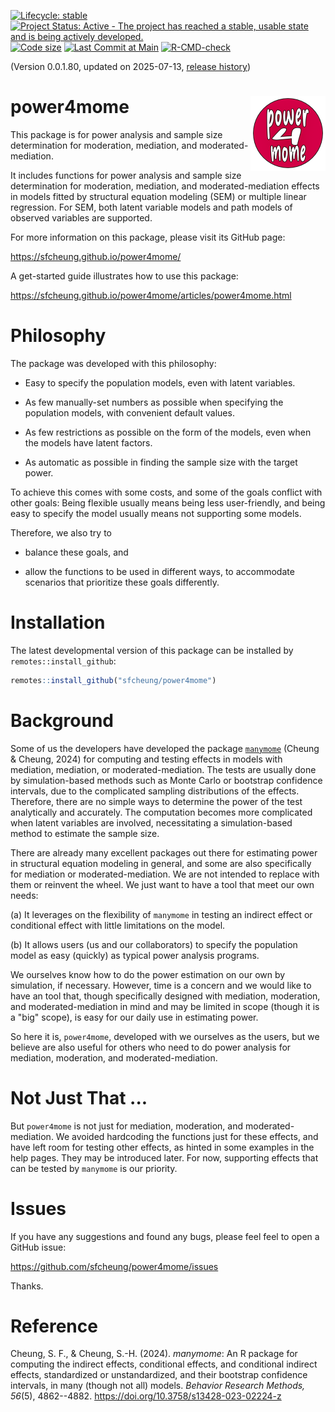 <!-- badges: start -->
[![Lifecycle: stable](https://img.shields.io/badge/lifecycle-stable-brightgreen.svg)](https://lifecycle.r-lib.org/articles/stages.html#stable)
[![Project Status: Active - The project has reached a stable, usable state and is being actively developed.](https://www.repostatus.org/badges/latest/active.svg)](https://www.repostatus.org/#active)
[![Code size](https://img.shields.io/github/languages/code-size/sfcheung/power4mome.svg)](https://github.com/sfcheung/power4mome)
[![Last Commit at Main](https://img.shields.io/github/last-commit/sfcheung/power4mome.svg)](https://github.com/sfcheung/power4mome/commits/main)
[![R-CMD-check](https://github.com/sfcheung/power4mome/actions/workflows/R-CMD-check.yaml/badge.svg)](https://github.com/sfcheung/power4mome/actions/workflows/R-CMD-check.yaml)
<!-- badges: end -->

(Version 0.0.1.80, updated on 2025-07-13, [release history](https://sfcheung.github.io/power4mome/news/index.html))

# power4mome <a href="https://sfcheung.github.io/power4mome/"><img src="man/figures/logo.png" align="right" height="120" alt="power4mome website" /></a>

This package is for power analysis and
sample size determination for
moderation, mediation, and moderated-mediation.

It includes functions for power
analysis and sample size determination for
moderation, mediation, and moderated-mediation
effects in models fitted by
structural equation modeling (SEM) or multiple
linear regression. For SEM, both latent variable
models and path models of observed variables
are supported.

For more information on this package,
please visit its GitHub page:

https://sfcheung.github.io/power4mome/

A get-started guide illustrates how to
use this package:

https://sfcheung.github.io/power4mome/articles/power4mome.html

# Philosophy

The package was developed with this
philosophy:

- Easy to specify the population models,
  even with latent variables.

- As few manually-set numbers as possible
  when specifying the population models,
  with convenient default values.

- As few restrictions as possible
  on the form of the models, even when
  the models have latent factors.

- As automatic as possible in finding
  the sample size with the target power.

To achieve this comes with some costs,
and some of the goals conflict with other
goals: Being flexible usually means
being less user-friendly, and being
easy to specify the model usually means
not supporting some models.

Therefore, we also try to

- balance these goals, and

- allow the functions to be used in
  different ways, to accommodate
  scenarios that prioritize these goals
  differently.

# Installation

The latest developmental version of this package can be installed by `remotes::install_github`:

```r
remotes::install_github("sfcheung/power4mome")
```

# Background

Some of us the developers have developed the package
[`manymome`](https://sfcheung.github.io/manymome/)
(Cheung & Cheung, 2024)
for computing and testing effects in
models with mediation, mediation,
or moderated-mediation. The tests are
usually done by simulation-based methods
such as Monte Carlo or bootstrap
confidence intervals, due to the complicated
sampling distributions of the effects.
Therefore, there are no simple ways to
determine the power of the test analytically
and accurately. The computation becomes
more complicated when latent variables
are involved, necessitating a simulation-based
method to estimate the sample size.

There are already many excellent packages
out there for estimating power in
structural equation modeling in general,
and some are also specifically for mediation
or moderated-mediation. We are not intended
to replace with them or reinvent the wheel.
We just want to have a tool that meet
our own needs:

(a) It leverages on the flexibility of `manymome`
in testing an indirect effect or
conditional effect with little limitations
on the model.

(b) It allows users (us and our collaborators) to
specify the population model as easy (quickly) as
typical power analysis programs.

We ourselves know how to do the power
estimation on our own by simulation,
if necessary. However, time is a concern
and we would like to
have an tool that, though specifically
designed with mediation, moderation,
and moderated-mediation in mind and may
be limited in scope (though it is a
"big" scope), is easy for our daily use
in estimating power.

So here it is, `power4mome`, developed
with we ourselves as the users, but we
believe are also useful for others who
need to do power analysis for mediation,
moderation, and moderated-mediation.

# Not Just That ...

But `power4mome` is not just for mediation,
moderation, and moderated-mediation. We
avoided hardcoding the functions just
for these effects, and have left room for
testing other effects, as hinted in some
examples in the help pages. They may be
introduced later. For now, supporting
effects that can be tested by `manymome`
is our priority.

# Issues

If you have any suggestions and found any bugs, please feel
feel to open a GitHub issue:

https://github.com/sfcheung/power4mome/issues

Thanks.

# Reference

Cheung, S. F., & Cheung, S.-H. (2024).
*manymome*: An R package for computing
the indirect effects, conditional
effects, and conditional indirect
effects, standardized or unstandardized,
and their bootstrap confidence intervals,
in many (though not all) models.
*Behavior Research Methods, 56*(5),
4862--4882.
https://doi.org/10.3758/s13428-023-02224-z